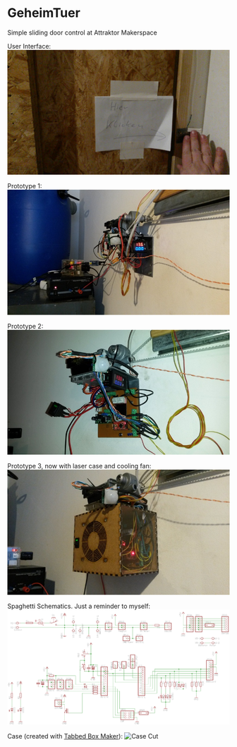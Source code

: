 # GeheimTuer
Simple sliding door control at Attraktor Makerspace

User Interface:
[![GeheimTuer](geheimtuer.jpg)](http://static.openchaos.org/attraktor/bastel/geheimtuer.mp4)

Prototype 1:
![Prototype 1](geheimtuer_proto1.jpg)

Prototype 2:
![Prototype 2](geheimtuer_proto2.jpg)

Prototype 3, now with laser case and cooling fan:
![Prototype 3](geheimtuer_proto3.jpg)

Spaghetti Schematics. Just a reminder to myself:
![Baseboard](baseboard.png)

Case (created with [Tabbed Box Maker](https://github.com/paulh-rnd/TabbedBoxMaker)):
![Case Cut](https://cdn.rawgit.com/lampeh/GeheimTuer/master/case.svg)
